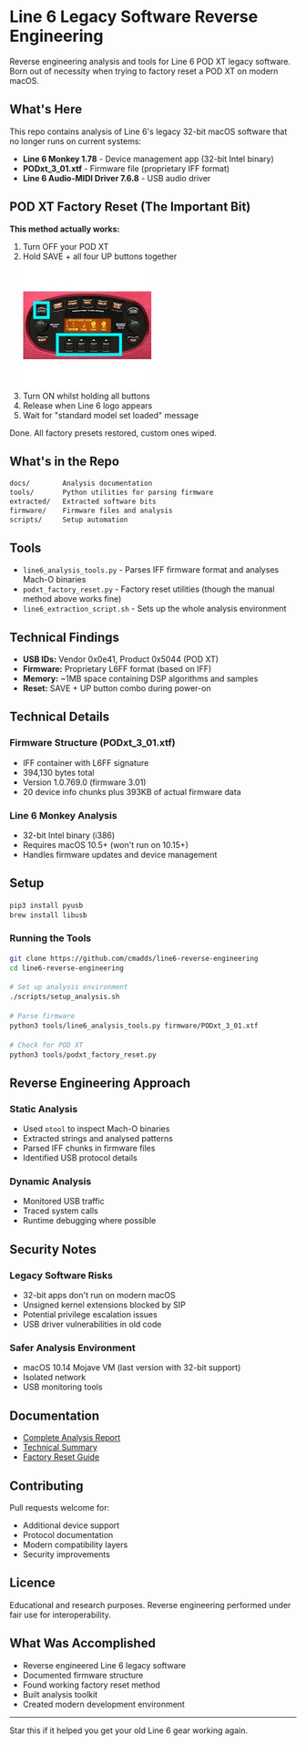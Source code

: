 # Line 6 Legacy Software Reverse Engineering

Reverse engineering analysis and tools for Line 6 POD XT legacy software. Born out of necessity when trying to factory reset a POD XT on modern macOS.

## What's Here

This repo contains analysis of Line 6's legacy 32-bit macOS software that no longer runs on current systems:

- **Line 6 Monkey 1.78** - Device management app (32-bit Intel binary)
- **PODxt_3_01.xtf** - Firmware file (proprietary IFF format)
- **Line 6 Audio-MIDI Driver 7.6.8** - USB audio driver

## POD XT Factory Reset (The Important Bit)

**This method actually works:**

1. Turn OFF your POD XT
2. Hold SAVE + all four  UP buttons together
![POD XT](images/podxt_buttons.jpeg)
3. Turn ON whilst holding all buttons
4. Release when Line 6 logo appears
5. Wait for "standard model set loaded" message

Done. All factory presets restored, custom ones wiped.

## What's in the Repo

```
docs/        Analysis documentation
tools/       Python utilities for parsing firmware
extracted/   Extracted software bits
firmware/    Firmware files and analysis
scripts/     Setup automation
```

## Tools

- `line6_analysis_tools.py` - Parses IFF firmware format and analyses Mach-O binaries
- `podxt_factory_reset.py` - Factory reset utilities (though the manual method above works fine)
- `line6_extraction_script.sh` - Sets up the whole analysis environment

## Technical Findings

- **USB IDs:** Vendor 0x0e41, Product 0x5044 (POD XT)
- **Firmware:** Proprietary L6FF format (based on IFF)
- **Memory:** ~1MB space containing DSP algorithms and samples
- **Reset:** SAVE + UP button combo during power-on

## Technical Details

### Firmware Structure (PODxt_3_01.xtf)
- IFF container with L6FF signature
- 394,130 bytes total
- Version 1.0.769.0 (firmware 3.01)
- 20 device info chunks plus 393KB of actual firmware data

### Line 6 Monkey Analysis
- 32-bit Intel binary (i386)
- Requires macOS 10.5+ (won't run on 10.15+)
- Handles firmware updates and device management

## Setup

```bash
pip3 install pyusb
brew install libusb
```

### Running the Tools

```bash
git clone https://github.com/cmadds/line6-reverse-engineering
cd line6-reverse-engineering

# Set up analysis environment
./scripts/setup_analysis.sh

# Parse firmware
python3 tools/line6_analysis_tools.py firmware/PODxt_3_01.xtf

# Check for POD XT
python3 tools/podxt_factory_reset.py
```

## Reverse Engineering Approach

### Static Analysis
- Used `otool` to inspect Mach-O binaries
- Extracted strings and analysed patterns
- Parsed IFF chunks in firmware files
- Identified USB protocol details

### Dynamic Analysis
- Monitored USB traffic
- Traced system calls
- Runtime debugging where possible

## Security Notes

### Legacy Software Risks
- 32-bit apps don't run on modern macOS
- Unsigned kernel extensions blocked by SIP
- Potential privilege escalation issues
- USB driver vulnerabilities in old code

### Safer Analysis Environment
- macOS 10.14 Mojave VM (last version with 32-bit support)
- Isolated network
- USB monitoring tools

## Documentation

- [Complete Analysis Report](docs/line6_reverse_engineering_analysis.md)
- [Technical Summary](docs/line6_reverse_engineering_summary.md)
- [Factory Reset Guide](docs/podxt_factory_reset_guide.md)

## Contributing

Pull requests welcome for:
- Additional device support
- Protocol documentation
- Modern compatibility layers
- Security improvements

## Licence

Educational and research purposes. Reverse engineering performed under fair use for interoperability.

## What Was Accomplished

- Reverse engineered Line 6 legacy software
- Documented firmware structure
- Found working factory reset method
- Built analysis toolkit
- Created modern development environment

---

Star this if it helped you get your old Line 6 gear working again.
